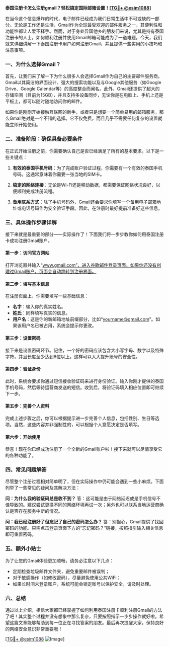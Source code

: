 **泰国注册卡怎么注册gmail？轻松搞定国际邮箱设置！[[TG💪+ @esim1088](https://t.me/s/esim1088)]**

在当今这个信息爆炸的时代，电子邮件已经成为我们日常生活中不可或缺的一部分。无论是工作还是生活，Gmail作为全球最受欢迎的邮件服务之一，其便利性和功能性都让人爱不释手。然而，对于身处异国他乡的朋友们来说，尤其是持有泰国注册卡的人士，如何顺利注册并使用Gmail邮箱可能成为了一道难题。今天，我们就来详细讲解一下泰国注册卡用户如何注册Gmail，并且提供一些实用的小技巧和注意事项。

### 一、为什么选择Gmail？

首先，让我们来了解一下为什么很多人会选择Gmail作为自己的主要邮件服务商。Gmail以其简洁的界面设计、强大的搜索功能以及与Google其他服务（如Google Drive、Google Calendar等）的高度整合而闻名。此外，Gmail还提供了超大的存储空间（目前为15GB），并且支持多设备同步，无论你是在电脑上、手机上还是平板上，都可以随时随地访问你的邮件。

如果你是刚刚开始接触互联网的新手，或者只是想要一个简单易用的邮箱服务，那么Gmail绝对是一个不错的选择。它不仅免费，而且几乎不需要任何复杂的设置就能立即开始使用。

### 二、准备阶段：确保具备必要条件

在正式开始注册之前，你需要确认自己是否已经满足了所有的基本要求。以下是一些关键点：

1. **有效的泰国手机号码**：为了完成账户验证过程，你需要有一个有效的泰国手机号码。这通常意味着你需要一张当地的SIM卡。
   
2. **稳定的网络连接**：无论是Wi-Fi还是移动数据，都需要保证网络状况良好，以便顺利完成注册流程。

3. **备用联系方式**：除了手机号码外，Gmail还会要求你填写一个备用电子邮箱地址或电话号码作为安全验证手段。因此，在注册时最好提前准备好这些信息。

### 三、具体操作步骤详解

接下来就是最重要的部分——实际操作了！下面我们将一步步教你如何用泰国注册卡成功注册Gmail账户。

#### 第一步：访问官方网站
打开浏览器并输入“www.gmail.com”，进入谷歌邮件登录页面。如果你还没有创建过Gmail账户，页面会自动跳转到注册界面。

#### 第二步：填写基本信息
在注册页面上，你需要填写一些基础信息：
- **名字**：输入你的真实姓名。
- **姓氏**：同样填写真实的信息。
- **用户名**：这是你的新邮箱地址前缀部分，比如“yourname@gmail.com”。如果该用户名已被占用，系统会提示你更改。

#### 第三步：设置密码
接下来是设置密码环节。记住，一个好的密码应该包含大小写字母、数字以及特殊字符，并且长度至少达到8位以上。这样可以大大提升账号的安全性。

#### 第四步：验证身份
此时，系统会要求你通过短信接收验证码来进行身份验证。输入你刚才提供的泰国手机号码，然后等待运营商发送的短信。收到后，将验证码填入相应位置即可继续下一步。

#### 第五步：完善个人资料
完成上述步骤之后，你可以根据提示进一步完善个人信息，包括性别、生日等选项。当然，这些内容并非强制性的，可以根据个人意愿决定是否填写。

#### 第六步：开始使用
恭喜！现在你已经成功注册了一个全新的Gmail账户啦！接下来就可以尽情享受它的各种功能了。

### 四、常见问题解答

尽管整个注册过程相对简单明了，但在实际操作中仍可能会遇到一些小麻烦。下面列举了一些常见的疑问及其解决方法：

**问：为什么我的验证码总是收不到？**
答：这可能是由于网络延迟或是手机信号不佳导致的。建议尝试更换不同的网络环境再试一次；另外也可以联系当地运营商确认是否存在服务中断的情况。

**问：我已经注册好了但忘记了自己的密码怎么办？**
答：别担心，Gmail提供了找回密码的功能。只需点击登录页面下方的“忘记密码？”链接，按照指引输入相关信息即可重置密码。

### 五、额外小贴士

为了让您的Gmail体验更加顺畅，请务必注意以下几点：
- 定期检查垃圾邮件文件夹，避免重要邮件被误判；
- 对于敏感操作（如修改密码），尽量避免使用公共WiFi；
- 如果长时间未登录账户，系统可能会锁定账号以保护安全，请及时处理。

### 六、总结

通过以上介绍，相信大家都已经掌握了如何利用泰国注册卡顺利注册Gmail的方法了吧！其实整个过程并没有想象中那么复杂，只要按照指示一步步操作就好啦。希望这篇文章能够帮助到每一位正在寻找答案的朋友。最后再次提醒大家，保持良好的网络安全意识非常重要哦！

[[TG💪+ @esim1088](https://t.me/s/esim1088) ![Image](https://i.postimg.cc/4NQfJmqS/Snipaste-2025-05-13-00-14-12.png)]
